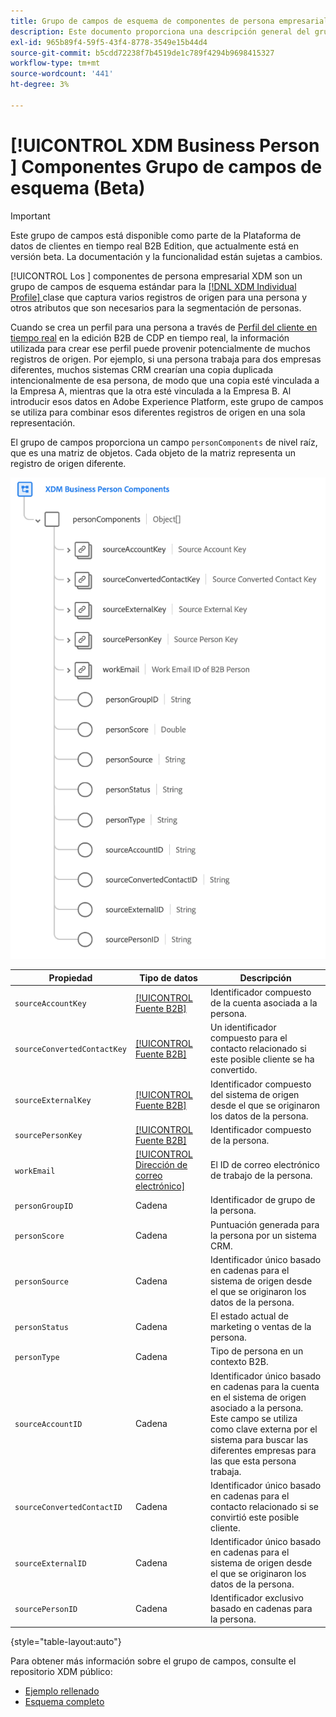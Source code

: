 ```yaml
---
title: Grupo de campos de esquema de componentes de persona empresarial XDM
description: Este documento proporciona una descripción general del grupo de campos de esquema de componentes de persona empresarial XDM.
exl-id: 965b89f4-59f5-43f4-8778-3549e15b44d4
source-git-commit: b5cdd72238f7b4519de1c789f4294b9698415327
workflow-type: tm+mt
source-wordcount: '441'
ht-degree: 3%

---
```


# [!UICONTROL XDM Business Person ] Componentes Grupo de campos de esquema (Beta)

>[!IMPORTANT]
>
>Este grupo de campos está disponible como parte de la Plataforma de datos de clientes en tiempo real B2B Edition, que actualmente está en versión beta. La documentación y la funcionalidad están sujetas a cambios.

[!UICONTROL Los ] componentes de persona empresarial XDM son un grupo de campos de esquema estándar para la  [[!DNL XDM Individual Profile] ](../../classes/individual-profile.md) clase que captura varios registros de origen para una persona y otros atributos que son necesarios para la segmentación de personas.

Cuando se crea un perfil para una persona a través de [Perfil del cliente en tiempo real](../../../profile/home.md) en la edición B2B de CDP en tiempo real, la información utilizada para crear ese perfil puede provenir potencialmente de muchos registros de origen. Por ejemplo, si una persona trabaja para dos empresas diferentes, muchos sistemas CRM crearían una copia duplicada intencionalmente de esa persona, de modo que una copia esté vinculada a la Empresa A, mientras que la otra esté vinculada a la Empresa B. Al introducir esos datos en Adobe Experience Platform, este grupo de campos se utiliza para combinar esos diferentes registros de origen en una sola representación.

El grupo de campos proporciona un campo `personComponents` de nivel raíz, que es una matriz de objetos. Cada objeto de la matriz representa un registro de origen diferente.

![](../../images/field-groups/business-person-components.png)

| Propiedad | Tipo de datos | Descripción |
| --- | --- | --- |
| `sourceAccountKey` | [[!UICONTROL Fuente B2B]](../../data-types/b2b-source.md) | Identificador compuesto de la cuenta asociada a la persona. |
| `sourceConvertedContactKey` | [[!UICONTROL Fuente B2B]](../../data-types/b2b-source.md) | Un identificador compuesto para el contacto relacionado si este posible cliente se ha convertido. |
| `sourceExternalKey` | [[!UICONTROL Fuente B2B]](../../data-types/b2b-source.md) | Identificador compuesto del sistema de origen desde el que se originaron los datos de la persona. |
| `sourcePersonKey` | [[!UICONTROL Fuente B2B]](../../data-types/b2b-source.md) | Identificador compuesto de la persona. |
| `workEmail` | [[!UICONTROL Dirección de correo electrónico]](../../data-types/b2b-source.md) | El ID de correo electrónico de trabajo de la persona. |
| `personGroupID` | Cadena | Identificador de grupo de la persona. |
| `personScore` | Cadena | Puntuación generada para la persona por un sistema CRM. |
| `personSource` | Cadena | Identificador único basado en cadenas para el sistema de origen desde el que se originaron los datos de la persona. |
| `personStatus` | Cadena | El estado actual de marketing o ventas de la persona. |
| `personType` | Cadena | Tipo de persona en un contexto B2B. |
| `sourceAccountID` | Cadena | Identificador único basado en cadenas para la cuenta en el sistema de origen asociado a la persona. Este campo se utiliza como clave externa por el sistema para buscar las diferentes empresas para las que esta persona trabaja. |
| `sourceConvertedContactID` | Cadena | Identificador único basado en cadenas para el contacto relacionado si se convirtió este posible cliente. |
| `sourceExternalID` | Cadena | Identificador único basado en cadenas para el sistema de origen desde el que se originaron los datos de la persona. |
| `sourcePersonID` | Cadena | Identificador exclusivo basado en cadenas para la persona. |

{style=&quot;table-layout:auto&quot;}

Para obtener más información sobre el grupo de campos, consulte el repositorio XDM público:

* [Ejemplo rellenado](https://github.com/adobe/xdm/blob/master/components/fieldgroups/profile/b2b-person-components.example.1.json)
* [Esquema completo](https://github.com/adobe/xdm/blob/master/components/fieldgroups/profile/b2b-person-components.schema.json)
